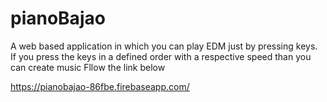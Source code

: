 # pianoBajao
A web based application in which you can play EDM just by pressing keys. If you press the keys in a defined order with a respective speed than you can create music
Fllow the link below

https://pianobajao-86fbe.firebaseapp.com/
